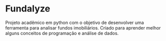 # Fundalyze
Projeto acadêmico em python com o objetivo de desenvolver uma ferramenta para analisar fundos imobiliários. Criado para aprender melhor alguns conceitos de programação e análise de dados.
